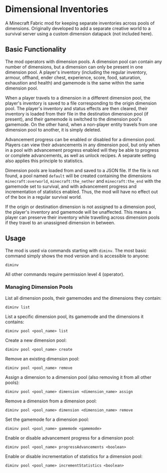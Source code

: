 # Dimensional Inventories

A Minecraft Fabric mod for keeping separate inventories across pools of dimensions. Originally developed to add a separate creative world to a survival server using a custom dimension datapack (not included here).

## Basic Functionality

The mod operators with dimension pools. A dimension pool can contain any number of dimensions, but a dimension can only be present in one dimension pool. A player's inventory (including the regular inventory, armour, offhand, ender chest, experience, score, food, saturation, exhaustion and health) and gamemode is the same within the same dimension pool. 

When a player travels to a dimension in a different dimension pool, the player's inventory is saved to a file corresponding to the origin dimension pool. The player's inventory and status effects are then cleared, their inventory is loaded from their file in the destination dimension pool (if present), and their gamemode is switched to the dimension pool's gamemode. On the other hand, when a non-player entity travels from one dimension pool to another, it is simply deleted.

Advancement progress can be enabled or disabled for a dimension pool. Players can view their advancements in any dimension pool, but only when in a pool with advancement progress enabled will they be able to progress or complete advancements, as well as unlock recipes. A separate setting also applies this principle to statistics.

Dimension pools are loaded from and saved to a JSON file. If the file is not found, a pool named `default` will be created containing the dimensions `minecraft:overworld`, `minecraft:the_nether` and `minecraft:the_end` with the gamemode set to survival, and with advancement progress and incrementation of statistics enabled. Thus, the mod will have no effect out of the box in a regular survival world.

If the origin or destination dimension is not assigned to a dimension pool, the player's inventory and gamemode will be unaffected. This means a player can preserve their inventory while travelling across dimension pools if they travel to an unassigned dimension in between.

## Usage

The mod is used via commands starting with `diminv`. The most basic command simply shows the mod version and is accessible to anyone:

```
diminv
```

All other commands require permission level 4 (operator).

### Managing Dimension Pools

List all dimension pools, their gamemodes and the dimensions they contain:
```
diminv list
```

List a specific dimension pool, its gamemode and the dimensions it contains:
```
diminv pool <pool_name> list
```

Create a new dimension pool:
```
diminv pool <pool_name> create
```

Remove an existing dimension pool:
```
diminv pool <pool_name> remove
```

Assign a dimension to a dimension pool (also removing it from all other pools):
```
diminv pool <pool_name> dimension <dimension_name> assign
```

Remove a dimension from a dimension pool:
```
diminv pool <pool_name> dimension <dimension_name> remove
```

Set the gamemode for a dimension pool:
```
diminv pool <pool_name> gamemode <gamemode>
```

Enable or disable advancement progress for a dimension pool:
```
diminv pool <pool_name> progressAdvancements <boolean>
```

Enable or disable incrementation of statistics for a dimension pool:
```
diminv pool <pool_name> incrementStatistics <boolean>
```